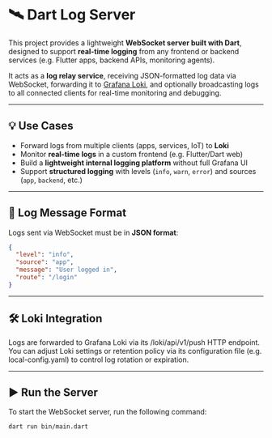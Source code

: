 # 🛰️ Dart Log Server

This project provides a lightweight **WebSocket server built with Dart**, designed to support **real-time logging** from any frontend or backend services (e.g. Flutter apps, backend APIs, monitoring agents).

It acts as a **log relay service**, receiving JSON-formatted log data via WebSocket, forwarding it to [Grafana Loki](https://grafana.com/oss/loki/), and optionally broadcasting logs to all connected clients for real-time monitoring and debugging.

---

## 💡 Use Cases

- Forward logs from multiple clients (apps, services, IoT) to **Loki**
- Monitor **real-time logs** in a custom frontend (e.g. Flutter/Dart web)
- Build a **lightweight internal logging platform** without full Grafana UI
- Support **structured logging** with levels (`info`, `warn`, `error`) and sources (`app`, `backend`, etc.)

---

## 🔗 Log Message Format

Logs sent via WebSocket must be in **JSON format**:

```json
{
  "level": "info",
  "source": "app",
  "message": "User logged in",
  "route": "/login"
}
```
---

## 🛠️ Loki Integration

Logs are forwarded to Grafana Loki via its /loki/api/v1/push HTTP endpoint. You can adjust Loki settings or retention policy via its configuration file (e.g. local-config.yaml) to control log rotation or expiration.

---

## ▶️ Run the Server

To start the WebSocket server, run the following command:

```bash
dart run bin/main.dart